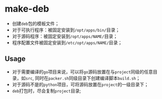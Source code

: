 # make-deb

- 创建`deb`包的模板文件；
- 对于可执行程序：被固定安装到`/opt/apps/bin/`目录；
- 对于源码程序：被固定安装到`/opt/apps/NAME/`目录；
- 程序配置文件被固定安装到`/etc/opt/apps/NAME/`目录；

## Usage

- 对于需要编译的`go`项目来说，可以将`go`源码放置在与`project`同级的任意目录，如`src`, 同时在`packer.sh`同级目录下创建编译脚本`build.sh`；
- 对于源码不是的`python`项目，可将源码放置在`project`的一级目录下；
- `deb`打包时，尽会复制`project`目录;
